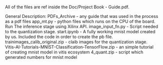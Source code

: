 All of the files are ref inside the Doc/Project Book - Guide.pdf.

General Description:
PDFs_Archive - any guide that was used in the process as a pdf files
app_mt.py - python files which runs on the CPU of the board. Run The inference stage using Xilinx API.
image_input_fn.py - Script needed to the quantization stage.
start.ipynb - A fully working mnist model created by us. Included the code in order to create the pb file.
trainimages_calib_original.zip - claib images for the quantization stage.
Vitis-AI-Tutorials-MNIST-Classification-TensorFlow.zip -  an simple tutorial of creating mnist model in vitis ecosystem
4_quant.zip - script which generated numbers for mnist model
